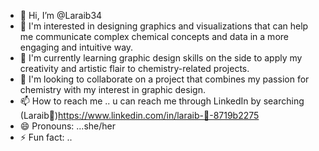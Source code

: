 - 👋 Hi, I’m @Laraib34
- 👀 I'm interested in designing graphics and visualizations that can help me communicate complex chemical concepts and data in a more engaging and intuitive way.
- 🌱 I'm currently learning graphic design skills on the side to apply my creativity and artistic flair to chemistry-related projects.
- 💞️ I'm looking to collaborate on a project that combines my passion for chemistry with my interest in graphic design.
- 📫 How to reach me .. u can reach me through LinkedIn by searching (Laraib💫)https://www.linkedin.com/in/laraib-💫-8719b2275 
- 😄 Pronouns: ...she/her
- ⚡ Fun fact: ..
<!---
Laraib34/Laraib34 is a ✨ special ✨ repository because its `README.md` (this file) appears on your GitHub profile.
You can click the Preview link to take a look at your changes.
--->
